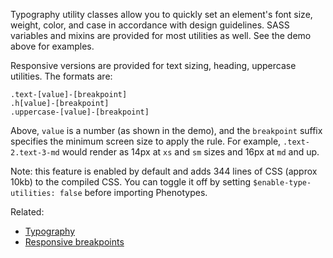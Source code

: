 Typography utility classes allow you to quickly set an element's font size, weight, color, and case in accordance with design guidelines. SASS variables and mixins are provided for most utilities as well. See the demo above for examples.

Responsive versions are provided for text sizing, heading, uppercase utilities. The formats are:

```
.text-[value]-[breakpoint]
.h[value]-[breakpoint]
.uppercase-[value]-[breakpoint]
```

Above, `value` is a number (as shown in the demo), and the `breakpoint` suffix specifies the minimum screen size to apply the rule. For example, `.text-2.text-3-md` would render as 14px at `xs` and `sm` sizes and 16px at `md` and up.

Note: this feature is enabled by default and adds 344 lines of CSS (approx 10kb) to the compiled CSS. You can toggle it off by setting `$enable-type-utilities: false` before importing Phenotypes.

Related:

- [Typography](/docs/typography/)
- [Responsive breakpoints](/docs/layout/#responsive-breakpoints)
